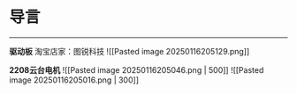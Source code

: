 # 导言
---
**驱动板**
淘宝店家：图锐科技
![[Pasted image 20250116205129.png]]

**2208云台电机**
![[Pasted image 20250116205046.png | 500]]
![[Pasted image 20250116205016.png | 300]]